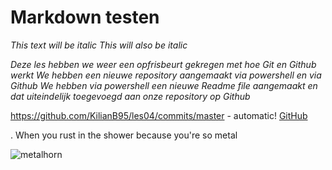 # Markdown testen

*This text will be italic*
_This will also be italic_

*Deze les hebben we weer een opfrisbeurt gekregen met hoe Git en Github werkt*
_We hebben een nieuwe repository aangemaakt via powershell en via Github_
*We hebben via powershell een nieuwe Readme file aangemaakt en dat uiteindelijk toegevoegd aan onze repository op Github*

https://github.com/KilianB95/les04/commits/master - automatic!
[GitHub](https://github.com/KilianB95/les04/commits/master)

. When you rust in the shower because you're so metal

![metalhorn](/assets/bureaublad/metalhorn.png "metalhorn")


